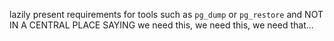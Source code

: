 lazily present requirements for tools such as `pg_dump` or `pg_restore` and NOT IN A CENTRAL PLACE SAYING we need this, we need this, we need that...
